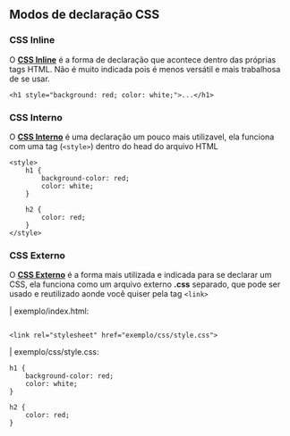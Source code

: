 ## Modos de declaração CSS

### CSS Inline

O **<u>CSS Inline</u>** é a forma de declaração que acontece dentro das próprias tags HTML. Não é muito indicada pois é menos versátil e mais trabalhosa de se usar.

```
<h1 style="background: red; color: white;">...</h1>
```

### CSS Interno

O **<u>CSS Interno</u>** é uma declaração um pouco mais utilizavel, ela funciona com uma tag (```<style>```) dentro do head do arquivo HTML

```
<style>
    h1 {
        background-color: red;
        color: white;
    }
    
    h2 {
        color: red;
    }
</style>
```

### CSS Externo

O **<u>CSS Externo</u>** é a forma mais utilizada e indicada para se declarar um CSS, ela funciona como um arquivo externo **.css** separado, que pode ser usado e reutilizado aonde você quiser pela tag ```<link>```

| exemplo/index.html:
```

<link rel="stylesheet" href="exemplo/css/style.css">

```

| exemplo/css/style.css:
```
h1 {
    background-color: red;
    color: white;
}

h2 {
    color: red;
}
```

